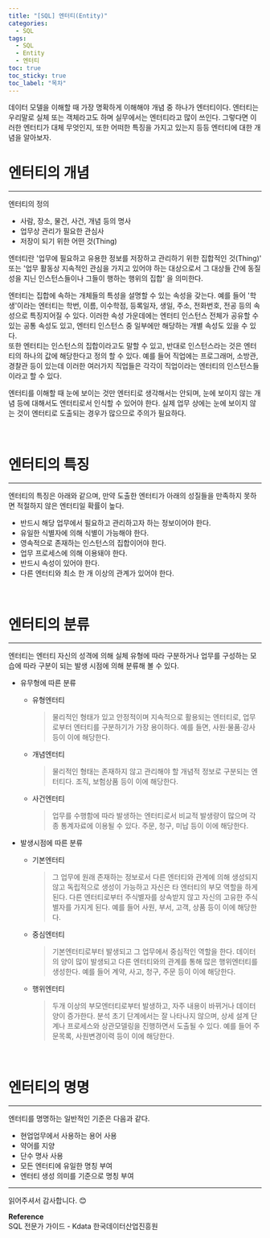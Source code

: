 ```yaml
---
title: "[SQL] 엔터티(Entity)"
categories:
  - SQL
tags:
  - SQL
  - Entity
  - 엔터티
toc: true
toc_sticky: true
toc_label: "목차"
---
```


데이터 모델을 이해할 때 가장 명확하게 이해해야 개념 중 하나가 엔터티이다. 엔터티는 우리말로 실체 또는 객체라고도 하며 실무에서는 엔터티라고 많이 쓰인다. 그렇다면 이러한 엔터티가 대체 무엇인지, 또한 어떠한 특징을 가지고 있는지 등등 엔터티에 대한 개념을 알아보자.

# 엔터티의 개념
---
엔터티의 정의
- 사람, 장소, 물건, 사건, 개념 등의 명사
- 업무상 관리가 필요한 관심사
- 저장이 되기 위한 어떤 것(Thing)

엔터티란 '업무에 필요하고 유용한 정보를 저장하고 관리하기 위한 집합적인 것(Thing)' 또는 '업무 활동상 지속적인 관심을 가지고 있어야 하는 대상으로서 그 대상들 간에 동질성을 지닌 인스턴스들이나 그들이 행하는 행위의 집합' 을 의미한다.  

엔터티는 집합에 속하는 개체들의 특성을 설명할 수 있는 속성을 갖는다. 예를 들어 '학생'이라는 엔터티는 학번, 이름, 이수학점, 등록일자, 생일, 주소, 전화번호, 전공 등의 속성으로 특징지어질 수 있다. 이러한 속성 가운데에는 엔터티 인스턴스 전체가 공유할 수 있는 공통 속성도 있고, 엔터티 인스턴스 중 일부에만 해당하는 개별 속성도 있을 수 있다.  
또한 엔터티는 인스턴스의 집합이라고도 말할 수 있고, 반대로 인스턴스라는 것은 엔터티의 하나의 값에 해당한다고 정의 할 수 있다. 예를 들어 직업에는 프로그래머, 소방관, 경찰관 등이 있는데 이러한 여러가지 직업들은 각각이 직업이라는 엔터티의 인스턴스들이라고 할 수 있다.  

엔터티를 이해할 때 눈에 보이는 것만 엔터티로 생각해서는 안되며, 눈에 보이지 않는 개념 등에 대해서도 엔터티로서 인식할 수 있어야 한다. 실제 업무 상에는 눈에 보이지 않는 것이 엔터티로 도출되는 경우가 많으므로 주의가 필요하다.

<br>

# 엔터티의 특징
---
엔터티의 특징은 아래와 같으며, 만약 도출한 엔터티가 아래의 성질들을 만족하지 못하면 적절하지 않은 엔터티일 확률이 높다.
- 반드시 해당 업무에서 필요하고 관리하고자 하는 정보이어야 한다.
- 유일한 식별자에 의해 식별이 가능해야 한다.
- 영속적으로 존재하는 인스턴스의 집합이어야 한다.
- 업무 프로세스에 의해 이용돼야 한다.
- 반드시 속성이 있어야 한다.
- 다른 엔터티와 최소 한 개 이상의 관계가 있어야 한다.

<br>

# 엔터티의 분류
---
엔터티는 엔터티 자신의 성격에 의해 실체 유형에 따라 구분하거나 업무를 구성하는 모습에 따라 구분이 되는 발생 시점에 의해 분류해 볼 수 있다.

- 유무형에 따른 분류

  - 유형엔터티
    >물리적인 형태가 있고 안정적이며 지속적으로 활용되는 엔터티로, 업무로부터 엔터티를 구분하기가 가장 용이하다. 예를 들면, 사원·물품·강사 등이 이에 해당한다.
  - 개념엔터티
    >물리적인 형태는 존재하지 않고 관리해야 할 개념적 정보로 구분되는 엔터티다. 조직, 보험상품 등이 이에 해당한다.
  - 사건엔터티
    >업무를 수행함에 따라 발생하는 엔터티로서 비교적 발생량이 많으며 각종 통계자료에 이용될 수 있다. 주문, 청구, 미납 등이 이에 해당한다.
- 발생시점에 따른 분류

  - 기본엔터티
    >그 업무에 원래 존재하는 정보로서 다른 엔터티와 관계에 의해 생성되지 않고 독립적으로 생성이 가능하고 자신은 타 엔터티의 부모 역할을 하게 된다. 다른 엔터티로부터 주식별자를 상속받지 않고 자신의 고유한 주식별자를 가지게 된다. 예를 들어 사원, 부서, 고객, 상품 등이 이에 해당한다.
  - 중심엔터티
    >기본엔터티로부터 발생되고 그 업무에서 중심적인 역할을 한다. 데이터의 양이 많이 발생되고 다른 엔터티와의 관계를 통해 많은 행위엔터티를 생성한다. 예를 들어 계약, 사고, 청구, 주문 등이 이에 해당한다.
  - 행위엔터티
    >두개 이상의 부모엔터티로부터 발생하고, 자주 내용이 바뀌거나 데이터 양이 증가한다. 분석 초기 단계에서는 잘 나타나지 않으며, 상세 설계 단계나 프로세스와 상관모델링을 진행하면서 도출될 수 있다. 예를 들어 주문목록, 사원변경이력 등이 이에 해당한다.

<br>

# 엔터티의 명명
---
엔터티를 명명하는 일반적인 기준은 다음과 같다.
- 현업업무에서 사용하는 용어 사용
- 약어를 지양
- 단수 명사 사용
- 모든 엔터티에 유일한 명칭 부여
- 엔터티 생성 의미를 기준으로 명칭 부여

---

읽어주셔서 감사합니다. 😊

__Reference__  
SQL 전문가 가이드 - Kdata 한국데이터산업진흥원  